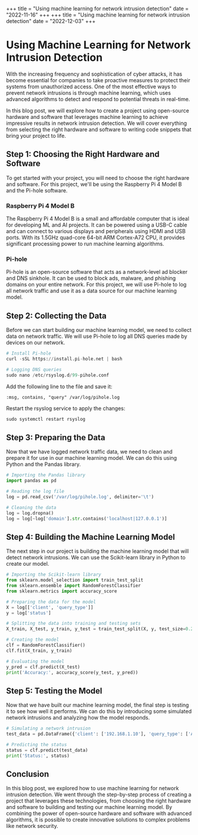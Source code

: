+++
title = "Using machine learning for network intrusion detection"
date = "2022-11-16"
+++
+++
title = "Using machine learning for network intrusion detection"
date = "2022-12-03"
+++


# Using Machine Learning for Network Intrusion Detection

With the increasing frequency and sophistication of cyber attacks, it has become essential for companies to take proactive measures to protect their systems from unauthorized access. One of the most effective ways to prevent network intrusions is through machine learning, which uses advanced algorithms to detect and respond to potential threats in real-time.

In this blog post, we will explore how to create a project using open-source hardware and software that leverages machine learning to achieve impressive results in network intrusion detection. We will cover everything from selecting the right hardware and software to writing code snippets that bring your project to life.

## Step 1: Choosing the Right Hardware and Software

To get started with your project, you will need to choose the right hardware and software. For this project, we'll be using the Raspberry Pi 4 Model B and the Pi-hole software.

### Raspberry Pi 4 Model B

The Raspberry Pi 4 Model B is a small and affordable computer that is ideal for developing ML and AI projects. It can be powered using a USB-C cable and can connect to various displays and peripherals using HDMI and USB ports. With its 1.5GHz quad-core 64-bit ARM Cortex-A72 CPU, it provides significant processing power to run machine learning algorithms.

### Pi-hole

Pi-hole is an open-source software that acts as a network-level ad blocker and DNS sinkhole. It can be used to block ads, malware, and phishing domains on your entire network. For this project, we will use Pi-hole to log all network traffic and use it as a data source for our machine learning model.

## Step 2: Collecting the Data

Before we can start building our machine learning model, we need to collect data on network traffic. We will use Pi-hole to log all DNS queries made by devices on our network.

``` python
# Install Pi-hole
curl -sSL https://install.pi-hole.net | bash

# Logging DNS queries
sudo nano /etc/rsyslog.d/99-pihole.conf
```

Add the following line to the file and save it:

```
:msg, contains, "query" /var/log/pihole.log
```

Restart the rsyslog service to apply the changes:

``` python
sudo systemctl restart rsyslog
```

## Step 3: Preparing the Data

Now that we have logged network traffic data, we need to clean and prepare it for use in our machine learning model. We can do this using Python and the Pandas library.

``` python
# Importing the Pandas library
import pandas as pd

# Reading the log file
log = pd.read_csv('/var/log/pihole.log', delimiter='\t')

# Cleaning the data
log = log.dropna()
log = log[~log['domain'].str.contains('localhost|127.0.0.1')]
```

## Step 4: Building the Machine Learning Model

The next step in our project is building the machine learning model that will detect network intrusions. We can use the Scikit-learn library in Python to create our model.

``` python
# Importing the Scikit-learn library
from sklearn.model_selection import train_test_split
from sklearn.ensemble import RandomForestClassifier
from sklearn.metrics import accuracy_score

# Preparing the data for the model
X = log[['client', 'query_type']]
y = log['status']

# Splitting the data into training and testing sets
X_train, X_test, y_train, y_test = train_test_split(X, y, test_size=0.2)

# Creating the model
clf = RandomForestClassifier()
clf.fit(X_train, y_train)

# Evaluating the model
y_pred = clf.predict(X_test)
print('Accuracy:', accuracy_score(y_test, y_pred))
```

## Step 5: Testing the Model

Now that we have built our machine learning model, the final step is testing it to see how well it performs. We can do this by introducing some simulated network intrusions and analyzing how the model responds.

``` python
# Simulating a network intrusion
test_data = pd.DataFrame({'client': ['192.168.1.10'], 'query_type': ['A']})

# Predicting the status
status = clf.predict(test_data)
print('Status:', status)
```

## Conclusion

In this blog post, we explored how to use machine learning for network intrusion detection. We went through the step-by-step process of creating a project that leverages these technologies, from choosing the right hardware and software to building and testing our machine learning model. By combining the power of open-source hardware and software with advanced algorithms, it is possible to create innovative solutions to complex problems like network security.